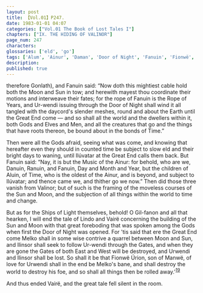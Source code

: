 ```yaml
---
layout: post
title: 【Vol.01】P247.
date: 1983-01-01 04:07
categories: ["Vol.01 The Book of Lost Tales I"]
chapters: ["IX. THE HIDING OF VALINOR"]
page_num: 247
characters: 
glossaries: ['eld', 'go']
tags: ['Alum', 'Ainur', 'Daman', 'Door of Night', 'Fanuin', 'Fionwë', 'Fionwë-Úrion', 'Gonlath', 'Gates of East and West', 'Gilfanon', 'Gods', 'Great End', 'Ilinsor', 'Ilúvatar', 'Lindo', 'Melko', 'Men', 'Music of the Ainur', 'Ranuin', 'Rope of Years', 'Sun, The']
description: 
published: true
---
```


<p style="text-indent: 0;">
therefore Gonlath), and Fanuin said: “Now doth this mightiest cable hold both the Moon and Sun in tow; and herewith mayest thou coordinate their motions and interweave their fates; for the rope of Fanuin is the Rope of Years, and Ur-wendi issuing through the Door of Night shall wind it all tangled with the daycord's slender meshes, round and about the Earth until the Great End come — and so shall all the world and the dwellers within it, both Gods and Elves and Men, and all the creatures that go and the things that have roots thereon, be bound about in the bonds of Time.”
</p>

Then were all the Gods afraid, seeing what was come, and knowing that hereafter even they should in counted time be subject to slow eld and their bright days to waning, until Ilúvatar at the Great End calls them back. But Fanuin said: “Nay, it is but the Music of the Ainur: for behold, who are we, Danuin, Ranuin, and Fanuin, Day and Month and Year, but the children of Aluin, of Time, who is the oldest of the Ainur, and is beyond, and subject to Ilúvatar; and thence came we, and thither go we now.” Then did those three vanish from Valinor; but of such is the framing of the moveless courses of the Sun and Moon, and the subjection of all things within the world to time and change.

But as for the Ships of Light themselves, behold! O Gil-fanon and all that hearken, I will end the tale of Lindo and Vairë concerning the building of the Sun and Moon with that great foreboding that was spoken among the Gods when first the Door of Night was opened. For 'tis said that ere the Great End come Melko shall in some wise contrive a quarrel between Moon and Sun, and Ilinsor shall seek to follow Ur-wendi through the Gates, and when they are gone the Gates of both East and West will be destroyed, and Urwendi and Ilinsor shall be lost. So shall it be that Fionwë Úrion, son of Manwë, of love for Urwendi shall in the end be Melko's bane, and shall destroy the world to destroy his foe, and so shall all things then be rolled away.’<SUP>[19]({{site.baseurl}}/vol01-p250)</SUP>

And thus ended Vairë, and the great tale fell silent in the room.

